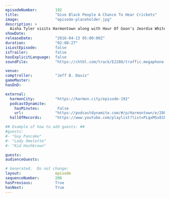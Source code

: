 ```yaml
---
episodeNumber:        192
title:                "Give Black People A Chance To Hear Crickets"
image:                "episode-placeholder.jpg"
description: >
  Aisha Tyler visits Harmontown along with Hour Of Goon's Jeordie White and Fred Sablan for some complete insanity. Watch the video at harmontown.com/live
showDate:             
releaseDate:          "2016-04-13 05:00:00Z"
duration:             "02:08:27"
isLostEpisode:        false
isTrailer:            false
hasExplicitLanguage:  false
soundFile:            "https://chtbl.com/track/E2288/traffic.megaphone.fm/STA4323981266.mp3?updated=1560376564"

venue:                
comptroller:          "Jeff B. Davis"
gameMaster:           
hasDnD:               

external:
  harmonCity:         "https://harmon.city/episode-192"
  podcastDynamite:
    hasMinutes:        False
    url:              "https://podcastdynamite.com/#/p/Harmontown/e/208/192"
  hallOfRecords:      "https://www.youtube.com/playlist?list=PLqxM5x81hNOYYy-fQDCkPD9Au8aiwUuPC"

## Example of how to add guests: ##
#guests:
#- "Guy Pancake"
#- "Lady Omelette"
#- "Kid Hashbrown"

guests:
audienceGuests:

# Generated.  Do not change:
layout:               episode
sequenceNumber:       208
hasPrevious:          True
hasNext:              True
---
```


<!-- The episode description will be rendered here -->
<!-- Add your content below here -->

